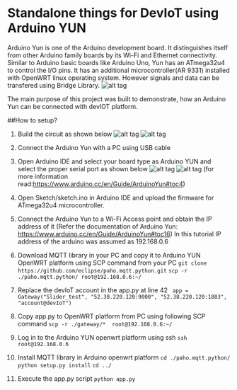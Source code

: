 # Standalone things for DevIoT using Arduino YUN
Arduino Yun is one of the Arduino development board. It distinguishes itself from other Arduino family boards by its Wi-Fi and Ethernet connectivity. Similar to Arduino basic boards like Arduino Uno, Yun has an ATmega32u4 to control the I/O pins. It has an additional microcontroller(AR 9331) installed with OpenWRT linux operating system. However signals and data can be transfered using Bridge Library.
![alt tag](https://www.arduino.cc/en/uploads/Guide/BridgeBlockDiag.png)

The main purpose of this project was built to demonstrate, how an Arduino Yun can be connected with devIOT platform.

##How to setup?

1. Build the circuit as shown below
![alt tag](https://raw.githubusercontent.com/arunmir/DevIOT_standalone_ArduinoYUN/master/circuit.png)
![alt tag](https://raw.githubusercontent.com/arunmir/DevIOT_standalone_ArduinoYUN/master/circuit_schem.png)

2. Connect the Arduino Yun with a PC using USB cable

3. Open Arduino IDE and select your board type as Arduino YUN and select the proper serial port as shown below
![alt tag](https://www.arduino.cc/en/uploads/Guide/YUN_SelBoard.jpg)
![alt tag](https://www.arduino.cc/en/uploads/Guide/YUN_SelPort.jpg)
(for more information read:https://www.arduino.cc/en/Guide/ArduinoYun#toc4)

4. Open Sketch/sketch.ino in Arduino IDE and upload the firmware for ATmega32u4 microcontroller.

5. Connect the Arduino Yun to a Wi-Fi Access point and obtain the IP address of it (Refer the documentation of Arduino Yun: https://www.arduino.cc/en/Guide/ArduinoYun#toc16)
In this tutorial IP address of the arduino was assumed as 192.168.0.6

6. Download MQTT library in your PC and copy it to Arduino YUN OpenWRT platform using SCP command from your PC
`git clone https://github.com/eclipse/paho.mqtt.python.git`
`scp -r ./paho.mqtt.python/ root@192.168.0.6:~/`

7. Replace the devIoT account in the app.py at line 42
` app = Gateway("Slider_test", "52.38.220.120:9000", "52.38.220.120:1883", "account@devIoT")`

8. Copy app.py to OpenWRT platform from PC using following SCP command
`scp -r ./gateway/*  root@192.168.0.6:~/`

9. Log in to the Arduino YUN openwrt platform using ssh
`ssh root@192.168.0.6`

10. Install MQTT library in Arduino openwrt platform
`cd ./paho.mqtt.python/`
`python setup.py install`
`cd ../`

11. Execute the app.py script
`python app.py`
